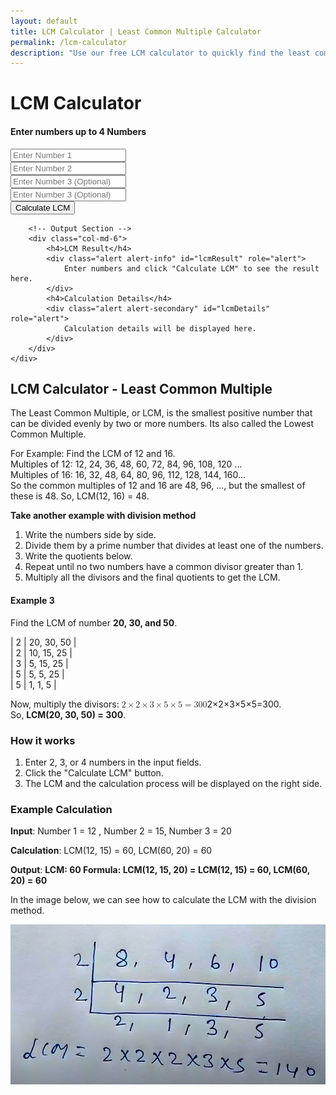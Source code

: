 ```yaml
---
layout: default
title: LCM Calculator | Least Common Multiple Calculator
permalink: /lcm-calculator
description: "Use our free LCM calculator to quickly find the least common multiple of up to 4 numbers. It's easy, fast, and perfect for your math needs!"
---
```



<div class="container">
    <h1 class="text-center">LCM Calculator</h1>
    <div class="row">
        <!-- Input Section -->
        <div class="col-md-6 shadow-lg py-4 mb-5 bg-body-tertiary rounded">
            <h4 class="text-center"> Enter numbers up to 4 Numbers </h4>
            <form id="lcmForm">
                <div class="mb-3">
                    <input type="number" class="form-control" id="number1" required placeholder="Enter Number 1">
                </div>
                <div class="mb-3">
                    <input type="number" class="form-control" id="number2" required placeholder="Enter Number 2">
                </div>
                <div class="mb-3">
                    <input type="number" class="form-control" id="number3" placeholder="Enter Number 3 (Optional)">
                </div>
                <div class="mb-3">
                    <input type="number" class="form-control" id="number4" placeholder="Enter Number 3 (Optional)">
                </div>
                <button type="button" class="btn btn-primary" onclick="calculateLCM()">Calculate LCM</button>
            </form>
        </div>

        <!-- Output Section -->
        <div class="col-md-6">
            <h4>LCM Result</h4>
            <div class="alert alert-info" id="lcmResult" role="alert">
                Enter numbers and click "Calculate LCM" to see the result here.
            </div>
            <h4>Calculation Details</h4>
            <div class="alert alert-secondary" id="lcmDetails" role="alert">
                Calculation details will be displayed here.
            </div>
        </div>
    </div>
<h2>LCM Calculator - Least Common Multiple</h2>
<p>The Least Common Multiple, or LCM, is the smallest positive number that can be divided evenly by two or more numbers. Its also called the Lowest Common Multiple.</p>
<p>For Example: Find the LCM of 12 and 16.<br>Multiples of 12: 12, 24, 36, 48, 60, 72, 84, 96, 108, 120 ... <br>Multiples of 16: 16, 32, 48, 64, 80, 96, 112, 128, 144, 160...<br> So the common multiples of 12 and 16 are 48, 96, ..., but the smallest of these is 48. So, LCM(12, 16) = 48. </p>
    <strong> <p>Take another example with division method</p></strong>
    <ol>
        <li>Write the numbers side by side.</li>
        <li>Divide them by a prime number that divides at least one of the numbers.</li>
        <li>Write the quotients below.</li>
        <li>Repeat until no two numbers have a common divisor greater than 1.</li>
        <li>Multiply all the divisors and the final quotients to get the LCM.</li>
        </ol>
        <h4><strong>Example 3</strong></h4>
        <p>Find the LCM of number <strong>20, 30, and 50</strong>.</p>
        <p>| 2 | 20, 30, 50 |<br />| 2 | 10, 15, 25 |<br />| 3 | 5, 15, 25 |<br />| 5 | 5, 5, 25 |<br />| 5 | 1, 1, 5 |</p>
        <p>Now, multiply the divisors: <span class="katex"><span class="katex-mathml"><math xmlns="http://www.w3.org/1998/Math/MathML"><semantics><mrow><mn>2</mn><mo>&times;</mo><mn>2</mn><mo>&times;</mo><mn>3</mn><mo>&times;</mo><mn>5</mn><mo>&times;</mo><mn>5</mn><mo>=</mo><mn>300</mn></mrow><annotation encoding="application/x-tex">2 \times 2 \times 3 \times 5 \times 5 = 300</annotation></semantics></math></span><span class="katex-html" aria-hidden="true"><span class="base"><span class="strut"></span><span class="mord">2</span><span class="mspace"></span><span class="mbin">&times;</span><span class="mspace"></span></span><span class="base"><span class="strut"></span><span class="mord">2</span><span class="mspace"></span><span class="mbin">&times;</span><span class="mspace"></span></span><span class="base"><span class="strut"></span><span class="mord">3</span><span class="mspace"></span><span class="mbin">&times;</span><span class="mspace"></span></span><span class="base"><span class="strut"></span><span class="mord">5</span><span class="mspace"></span><span class="mbin">&times;</span><span class="mspace"></span></span><span class="base"><span class="strut"></span><span class="mord">5</span><span class="mspace"></span><span class="mrel">=</span><span class="mspace"></span></span><span class="base"><span class="strut"></span><span class="mord">300</span></span></span></span>.<br />So, <strong>LCM(20, 30, 50) = 300</strong>.</p>

<h3>How it works</h3>
    <ol>
    <li>Enter 2, 3, or 4 numbers in the input fields.</li>
    <li>Click the "Calculate LCM" button.</li>
    <li>The LCM and the calculation process will be displayed on the right side.</li>
    </ol>
    <h3><strong>Example Calculation</strong></h3>
    <p><strong>Input</strong>: Number 1 = 12 , Number 2 = 15, Number 3 = 20</p>
    <p><strong>Calculation</strong>: LCM(12, 15) = 60, LCM(60, 20) = 60</p>
    <p><strong>Output</strong>:&nbsp;<strong>LCM: 60&nbsp;</strong><strong>Formula: LCM(12, 15, 20) = LCM(12, 15) = 60, LCM(60, 20) = 60</strong></p>

 <p>In the image below, we can see how to calculate the LCM with the division method.</p>
    <img src="/assets/images/lcm-calculation.jpg" alt="Example of Lcm Least Common Multiple calculation" fetchpriority="high" loading="auto">
</div>
<script src="{{ '/assets/js/lcm-calc.js' | relative_url }}"></script>